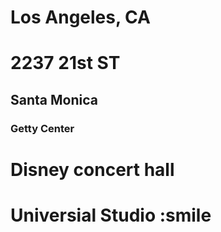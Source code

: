 # Los Angeles, CA

# 2237 21st ST

## Santa Monica

### Getty Center

# Disney concert hall

# Universial Studio :smile

